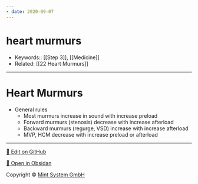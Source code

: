 ```yaml
---
- date: 2020-09-07
---
```


# heart murmurs

- Keywords:: [[Step 3]], [[Medicine]]
- Related: [[22 Heart Murmurs]]
---

# Heart Murmurs

<!-- general rules to heart murmurs -->

- General rules
	- Most murmurs increase in sound with increase preload
	- Forward murmurs (stenosis) decrease with increase afterload
	- Backward murmurs (regurge, VSD) increase with increase afterload
	- MVP, HCM decrease with increase preload or afterload


<hr>

[📝 Edit on GitHub](https://github.com/Mint-System/Knowledge/blob/master/heart%20murmurs.md)

[📂 Open in Obsidan](obsidian://open?vault=Knowledge%20Mint%20System&file=heart%20murmurs.md ':target=_self')

<footer>Copyright © <a href="https://www.mint-system.ch/">Mint System GmbH</a></footer>